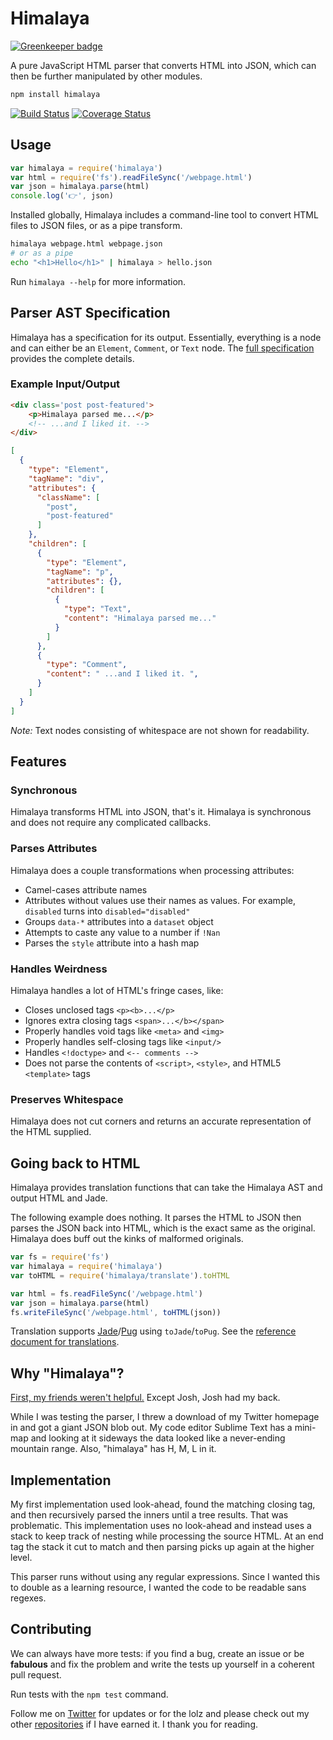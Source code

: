 # Himalaya

[![Greenkeeper badge](https://badges.greenkeeper.io/andrejewski/himalaya.svg)](https://greenkeeper.io/)

A pure JavaScript HTML parser that converts HTML into JSON, which can then be further manipulated by other modules.

```bash
npm install himalaya
```

[![Build Status](https://travis-ci.org/andrejewski/himalaya.svg?branch=master)](https://travis-ci.org/andrejewski/himalaya)
[![Coverage Status](https://coveralls.io/repos/github/andrejewski/himalaya/badge.svg?branch=master)](https://coveralls.io/github/andrejewski/himalaya?branch=master)

## Usage

```js
var himalaya = require('himalaya')
var html = require('fs').readFileSync('/webpage.html')
var json = himalaya.parse(html)
console.log('👉', json)
```

Installed globally, Himalaya includes a command-line tool to convert HTML files to JSON files, or as a pipe transform.

```bash
himalaya webpage.html webpage.json
# or as a pipe
echo "<h1>Hello</h1>" | himalaya > hello.json
```

Run `himalaya --help` for more information.

## Parser AST Specification

Himalaya has a specification for its output. Essentially, everything is a node and can either be an `Element`, `Comment`, or `Text` node. The [full specification](https://github.com/andrejewski/himalaya/blob/master/text/ast-spec-v0.md) provides the complete details.

### Example Input/Output

```html
<div class='post post-featured'>
	<p>Himalaya parsed me...</p>
	<!-- ...and I liked it. -->
</div>
```

```json
[
  {
    "type": "Element",
    "tagName": "div",
    "attributes": {
      "className": [
        "post",
        "post-featured"
      ]
    },
    "children": [
      {
        "type": "Element",
        "tagName": "p",
        "attributes": {},
        "children": [
          {
            "type": "Text",
            "content": "Himalaya parsed me..."
          }
        ]
      },
      {
        "type": "Comment",
        "content": " ...and I liked it. ",
      }
    ]
  }
]
```

*Note:* Text nodes consisting of whitespace are not shown for readability.

## Features

### Synchronous
Himalaya transforms HTML into JSON, that's it. Himalaya is synchronous and does not require any complicated callbacks.

### Parses Attributes
Himalaya does a couple transformations when processing attributes:
- Camel-cases attribute names
- Attributes without values use their names as values. For example, `disabled` turns into `disabled="disabled"`
- Groups `data-*` attributes into a `dataset` object
- Attempts to caste any value to a number if `!Nan`
- Parses the `style` attribute into a hash map

### Handles Weirdness
Himalaya handles a lot of HTML's fringe cases, like:
- Closes unclosed tags `<p><b>...</p>`
- Ignores extra closing tags `<span>...</b></span>`
- Properly handles void tags like `<meta>` and `<img>`
- Properly handles self-closing tags like `<input/>`
- Handles `<!doctype>` and `<-- comments -->`
- Does not parse the contents of `<script>`, `<style>`, and HTML5 `<template>` tags

### Preserves Whitespace
Himalaya does not cut corners and returns an accurate representation of the HTML supplied.

## Going back to HTML
Himalaya provides translation functions that can take the Himalaya AST and output HTML and Jade.

The following example does nothing. It parses the HTML to JSON then parses the JSON back into HTML, which is the exact same as the original. Himalaya does buff out the kinks of malformed originals.

```js
var fs = require('fs')
var himalaya = require('himalaya')
var toHTML = require('himalaya/translate').toHTML

var html = fs.readFileSync('/webpage.html')
var json = himalaya.parse(html)
fs.writeFileSync('/webpage.html', toHTML(json))
```

Translation supports [Jade](http://jade-lang.com/)/[Pug](https://pugjs.org) using `toJade`/`toPug`. See the [reference document for translations](https://github.com/andrejewski/himalaya/tree/master/text/translation.md).

## Why "Himalaya"?

[First, my friends weren't helpful.](https://twitter.com/compooter/status/597908517132042240) Except Josh, Josh had my back.

While I was testing the parser, I threw a download of my Twitter homepage in and got a giant JSON blob out. My code editor Sublime Text has a mini-map and looking at it sideways the data looked like a never-ending mountain range. Also, "himalaya" has H, M, L in it.

## Implementation

My first implementation used look-ahead, found the matching closing tag, and then recursively parsed the inners until a tree results. That was problematic. This implementation uses no look-ahead and instead uses a stack to keep track of nesting while processing the source HTML. At an end tag the stack it cut to match and then parsing picks up again at the higher level.

This parser runs without using any regular expressions. Since I wanted this to double as a learning resource, I wanted the code to be readable sans regexes.

## Contributing

We can always have more tests: if you find a bug, create an issue or be **fabulous** and fix the problem and write the tests up yourself in a coherent pull request.

Run tests with the `npm test` command.

Follow me on [Twitter](https://twitter.com/compooter) for updates or for the lolz and please check out my other [repositories](https://github.com/andrejewski) if I have earned it. I thank you for reading.
